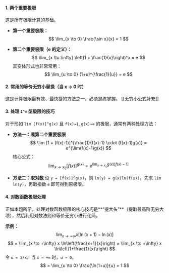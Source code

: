 #### **1. 两个重要极限**

这是所有极限计算的基础。

*   **第一个重要极限：**
    $$ \lim_{x \to 0} \frac{\sin x}{x} = 1 $$

*   **第二个重要极限（e 的定义）：**
    $$ \lim_{x \to \infty} \left(1 + \frac{1}{x}\right)^x = e $$
    其变体形式也非常常用：
    $$ \lim_{u \to 0} (1+u)^{\frac{1}{u}} = e $$

#### **2. 常用的等价无穷小替换（当 x → 0 时）**

这是计算极限最有效、最快捷的方法之一，必须熟练掌握。
[[无穷小公式补充]]
#### **3. 处理 `1^∞` 型极限的技巧**

对于形如 `lim [f(x)]^g(x)` 且 `f(x)→1`, `g(x)→∞` 的极限，通常有两种处理方法：

*   **方法一：凑第二个重要极限**
    $$ \lim [1 + (f(x)-1)]^{\frac{1}{f(x)-1} \cdot (f(x)-1)g(x)} = e^{\lim(f(x)-1)g(x)} $$
    核心公式：
    $$ \lim_{x \to x_0} [f(x)]^{g(x)} = e^{\lim_{x \to x_0} g(x)[f(x)-1]} $$

*   **方法二：取对数**
    设 `y = [f(x)]^g(x)`，则 `ln(y) = g(x)ln(f(x))`。先求 `lim ln(y)`，再取指数 `e` 即可得到原极限。

#### **4. 对数函数极限处理**

正如本题所示，处理对数函数极限的核心技巧是**“提大头”**（提取最高阶无穷大项），然后利用对数法则和等价无穷小进行化简。

**示例：**
$$ \lim_{x \to +\infty} x \left[ \ln(x+1) - \ln(x) \right] $$
$$ = \lim_{x \to +\infty} x \ln\left(\frac{x+1}{x}\right) = \lim_{x \to +\infty} x \ln\left(1+\frac{1}{x}\right) $$
令 `u = 1/x`，当 `x → +∞` 时，`u → 0`。
$$ = \lim_{u \to 0} \frac{\ln(1+u)}{u} = 1 $$